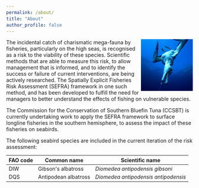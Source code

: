 ```yaml
---
permalink: /about/
title: "About"
author_profile: false
---
```


<img src='/assets/images/seabird.jpg' align="right" height="140" />

The incidental catch of charismatic mega-fauna by fisheries, particularly on the high seas, is recognised as a risk to the viability of these species. Scientific methods that are able to measure this risk, to allow management that is informed, and to identify the success or failure of current interventions, are being actively researched. The Spatially Explicit Fisheries Risk Assessment (SEFRA) framework in one such method, and has been developed to fulfill the need for managers to better understand the effects of fishing on vulnerable species.

The Commission for the Conservation of Southern Bluefin Tuna (CCSBT) is currently undertaking work to apply the SEFRA framework to surface longline fisheries in the southern hemisphere, to assess the impact of these fisheries on seabirds.     

The following seabird species are included in the current iteration of the risk assessment:

| FAO code | Common name          | Scientific name                       |
|----------|----------------------|---------------------------------------|
| DIW      | Gibson's albatross   | *Diomedea antipodensis gibsoni*       |
| DQS      | Antipodean albatross | *Diomedea antipodensis antipodensis*  |





